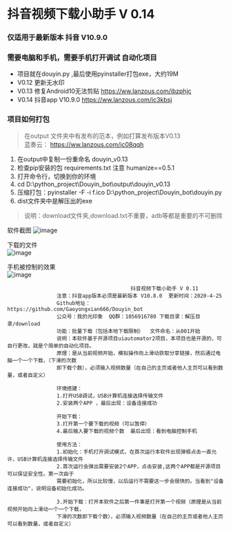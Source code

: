 # 抖音视频下载小助手 V 0.14
### 仅适用于最新版本 抖音 V10.9.0
### 需要电脑和手机，需要手机打开调试  自动化项目   

 * 项目就在douyin.py ,最后使用pyinstaller打包exe，大约19M
 * V0.12 更新无水印   
 * V0.13 修复Android10无法剪贴  https://ww.lanzous.com/ibzphjc 
 * V0.14 抖音app V10.9.0  https://ww.lanzous.com/ic3kbsj   
 

### 项目如何打包 
> 在output 文件夹中有发布的范本，例如打算发布版本V0.13  
> 蓝奏云： https://ww.lanzous.com/ic08qqh

1. 在output中复制一份重命名 douyin_v0.13  
2. 检查pip安装的包 requirements.txt  注意 humanize==0.5.1  
3. 打开命令行，切换到你的环境
4. cd D:\python_project\Douyin_bot\output\douyin_v0.13 
5. 压缩打包：pyinstaller -F -i f.ico D:\python_project\Douyin_bot\douyin.py
6. dist文件夹中是解压出的exe  
> 说明：download文件夹,download.txt不重要，adb等都是重要的不可删除  





 软件截图
 ![image](test/test1.png)

 下载的文件  
 ![image](test/test2.png)
 
 手机被控制的效果  
 ![image](test/test3.gif)

 





                                            抖音视频下载小助手 V 0.11
                    注意：抖音app版本必须是最新版本 V10.8.0  更新时间：2020-4-25
                    Github地址：https://github.com/Gaoyongxian666/Douyin_bot
                    公众号：我的光印象  QQ群：1056916780 下载目录：解压目录/download
                    功能：批量下载（包括本地下载限制）  文件命名：从001开始
                    说明：本软件基于开源项目uiautomator2项目，本项目也是开源的，可自行更改，就是个简单的自动化项目。
                    原理：是从当前视频开始，模拟操作向上滑动获取分享链接，然后通过电脑一个一个下载，（下滑的次数
                    即下载个数），必须输入视频数量（在自己的主页或者他人主页可以看到数量，或者自定义）

                    环境搭建：
                    1.打开USB调试，USB计算机连接选择传输文件 
                    2.安装两个APP ，最后出现：设备连接成功
                    
                    开始下载：
                    3.打开第一个要下载的视频（可以暂停）  
                    4.最后输入要下载的视频个数  最后出现：看到电脑控制手机

                    使用方法：
                    1.初始化：手机打开调试模式，在首次运行本软件出现弹框点击一直允许，USB计算机连接选择传输文件
                    2.首次运行会弹出需要安装2个APP，点击安装,这两个APP都是开源项目可以保证安全性。第一次由于
                    需要初始化，所以比较慢，以后运行不需要这一步会很快的。当看到"设备连接成功"，说明设备初始化成功。
                    
                    3.开始下载：打开本软件之后第一件事是打开第一个视频（原理是从当前视频开始向上滑动一个一个下载，
                    下滑的次数即下载个数），必须输入视频数量（在自己的主页或者他人主页可以看到数量，或者自定义）